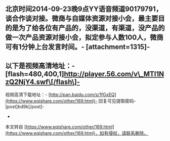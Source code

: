  北京时间2014-09-23晚9点YY语音频道90179791，谈合作谈对接。微商与自媒体资源对接小会，最主要目的是为了给各位有产品的，没渠道，有渠道，没产品的做一次产品资源对接小会，拟定参与人数100人，微商可有1分钟上台发言时间。-
\[attachment=1315\]-
-
以下是视频高清地址：-
\[flash=480,400,1\]http://player.56.com/v\_MTI1NzQ2NjY4.swf\[/flash\]-
-
视频高清下载地址：-
[http://pan.baidu.com/s/1fGxEQ](https://www.eqishare.com/other/169.html)-
回复可见提取密码-
\[post\]bd9k\[/post\]-

-

本文转自 [https://www.eqishare.com/other/169.html](https://www.eqishare.com/other/169.html)，如有侵权，请联系删除。